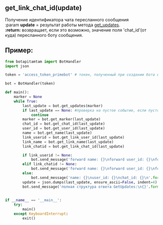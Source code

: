 ## get_link_chat_id(update)
Получение идентификатора чата пересланного сообщения  
:param **update** = результат работы метода [get_updates](get_updates.md).   
**:return:** возвращает, если это возможно, значение поля 'chat_id'(от куда) пересланного боту сообщения.

## Пример:
```python
from botapitamtam import BotHandler
import json

token = 'access_token_primebot' # токен, полученный при создании бота в @PrimeBot

bot = BotHandler(token)

def main():
    marker = None
    while True:
        last_update = bot.get_updates(marker)
        if last_update == None: #проверка на пустое событие, если пусто - возврат к началу цикла
            continue
        marker = bot.get_marker(last_update)
        chat_id = bot.get_chat_id(last_update)
        user_id = bot.get_user_id(last_update)
        name = bot.get_name(last_update)
        link_userid = bot.get_link_user_id(last_update)
        link_name = bot.get_link_name(last_update)
        link_chatid = bot.get_link_chat_id(last_update)

        if link_userid != None:
            bot.send_message('forward name: {}\nforward user_id: {}\nforward chat_id: {}\n'.format(link_name, link_userid, link_chatid), chat_id)
        elif link_chatid != None:
            bot.send_message('forward name: {}\nforward user_id: {}\nforward chat_id: {}\n'.format(link_name, link_userid, link_chatid), chat_id)
        else:    
            bot.send_message('name: {}\nuser_id: {}\nchat_id: {}\n'.format(name, user_id, chat_id), chat_id)
        update = json.dumps(last_update, ensure_ascii=False, indent=4)
        bot.send_message('полная структура ответа GetUpdates:\n{}'.format(str(update)), chat_id)
        
                
if __name__ == '__main__':
    try:
        main()
    except KeyboardInterrupt:
        exit()
```
